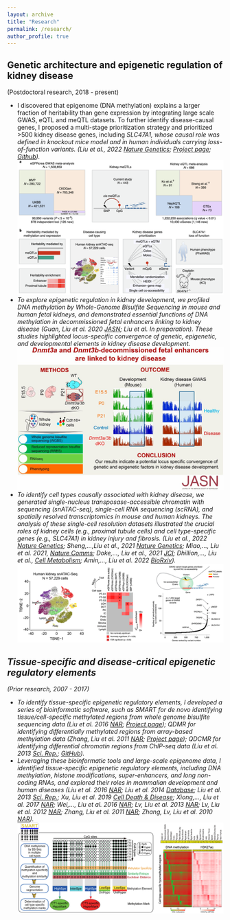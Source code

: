 ```yaml
---
layout: archive
title: "Research"
permalink: /research/
author_profile: true
---
```

<base target="_blank">

Genetic architecture and epigenetic regulation of kidney disease
------
(Postdoctoral research, 2018 - present)
* I discovered that epigenome (DNA methylation) explains a larger fraction of heritability than gene expression by integrating large scale GWAS, eQTL and meQTL datasets. To further identify disease-causal genes, I proposed a multi-stage prioritization strategy and prioritized >500 kidney disease genes, including <em>SLC47A1<em>, whose causal role was defined in knockout mice model and in human individuals carrying loss-of-function variants. (Liu et al., 2022 [Nature Genetics](https://www.nature.com/articles/s41588-022-01097-w); [Project page](https://susztaklab.com/GWAS/index.php); [Github](https://github.com/hbliu/Kidney_Epi_Pri)).
[<img src="/images/pubfig/NG2022.png" width="600" class="center">](https://www.nature.com/articles/s41588-022-01097-w)
* To explore epigenetic regulation in kidney development, we profiled DNA methylation by Whole-Genome Bisulfite Sequencing in mouse and human fetal kidneys, and demonstrated essential functions of DNA methylation in decommissioned fetal enhancers linking to kidney disease (Guan, Liu et al. 2020 [JASN](https://jasn.asnjournals.org/content/31/4/765); Liu et al. In preparation). These studies highlighted locus-specific convergence of genetic, epigenetic, and developmental elements in kidney disease development.
[<img src="/images/pubfig/JASN2020.jpg" width="600" class="center">](https://jasn.asnjournals.org/content/31/4/765)
* To identify cell types causally associated with kidney disease, we generated single-nucleus transposase-accessible chromatin with sequencing (snATAC-seq), single-cell RNA sequencing (scRNA), and spatially resolved transcriptomics in mouse and human kidneys. The analysis of these single-cell resolution datasets illustrated the crucial roles of kidney cells (e.g., proximal tubule cells) and cell type-specific genes (e.g., SLC47A1) in kidney injury and fibrosis. (Liu et al., 2022 [Nature Genetics](https://www.nature.com/articles/s41588-022-01097-w); Sheng,…,Liu et al., 2021 [Nature Genetics](https://www.nature.com/articles/s41588-021-00909-9); Miao,…, Liu et al. 2021, [Nature Comms](https://www.nature.com/articles/s41467-021-22266-1); Doke,…, Liu et al., 2021 [JCI](https://www.jci.org/articles/view/141801); Dhillion,…, Liu et al., [Cell Metabolism](https://www.sciencedirect.com/science/article/pii/S1550413120306069?via%3Dihub); Amin,…, Liu et al. 2022 [BioRxiv](https://www.biorxiv.org/content/10.1101/2022.10.24.513598v1)).
[<img src="/images/pubfig/snATAC.png" width="600" class="center">](https://susztaklab.com/Human_snATAC/index.php)

Tissue-specific and disease-critical epigenetic regulatory elements
------
(Prior research, 2007 - 2017)
* To identify tissue-specific epigenetic regulatory elements, I developed a series of bioinformatic software, such as SMART for de novo identifying tissue/cell-specific methylated regions from whole genome bisulfite sequencing data (Liu et al. 2016 [NAR](https://academic.oup.com/nar/article/44/1/75/2499653); [Project page](http://fame.edbc.org/smart/)); QDMR for identifying differentially methylated regions from array-based methylation data (Zhang, Liu et al. 2011 [NAR](https://academic.oup.com/nar/article/39/9/e58/1254752); [Project page](http://fame.edbc.org/qdmr/)); QDCMR for identifying differential chromatin regions from ChIP-seq data (Liu et al. 2013 [Sci. Rep.](https://www.nature.com/articles/srep02576); [GitHub](https://github.com/hbliu/QDCMR)).
* Leveraging these bioinformatic tools and large-scale epigenome data, I identified tissue-specific epigenetic regulatory elements, including DNA methylation, histone modifications, super-enhancers, and long non-coding RNAs, and explored their roles in mammalian development and human diseases (Liu et al. 2016 [NAR](https://academic.oup.com/nar/article/44/1/75/2499653); Liu et al. 2014 [Database](https://academic.oup.com/database/article/doi/10.1093/database/bat084/2633757); Liu et al. 2013 [Sci. Rep.](https://www.nature.com/articles/srep02576); Xu, Liu et al. 2019 [Cell Death & Disease](https://www.nature.com/articles/s41419-019-2137-5); Xiong,…, Liu et al. 2017 [NAR](https://academic.oup.com/nar/article/45/D1/D888/2605746); Wei,…, Liu et al. 2016 [NAR](https://academic.oup.com/nar/article/44/D1/D172/2503054); Lv, Liu et al. 2013 [NAR](https://academic.oup.com/nar/article/41/22/10044/2438380); Lv, Liu et al. 2012 [NAR](https://academic.oup.com/nar/article/40/D1/D1030/2903287); Zhang, Liu et al. 2011 [NAR](https://academic.oup.com/nar/article/39/9/e58/1254752); Zhang, Lv, Liu et al. 2010 [NAR](https://academic.oup.com/nar/article/38/suppl_1/D149/3112313)). 
[<img src="/images/pubfig/SMART2016.png" width="600" class="center">](https://academic.oup.com/nar/article/44/1/75/2499653)
